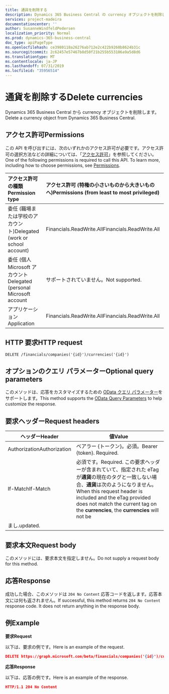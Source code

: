 ```yaml
---
title: 通貨を削除する
description: Dynamics 365 Business Central の currency オブジェクトを削除します。
services: project-madeira
documentationcenter: ''
author: SusanneWindfeldPedersen
localization_priority: Normal
ms.prod: dynamics-365-business-central
doc_type: apiPageType
ms.openlocfilehash: ce3980118a26276ab712e2c422b9260b8624b31c
ms.sourcegitcommit: 2c62457e57467b8d50f21b255b553106a9a5d8d6
ms.translationtype: MT
ms.contentlocale: ja-JP
ms.lasthandoff: 07/31/2019
ms.locfileid: "35956514"
---
```

# <a name="delete-currencies"></a><span data-ttu-id="f72d1-103">通貨を削除する</span><span class="sxs-lookup"><span data-stu-id="f72d1-103">Delete currencies</span></span>
<span data-ttu-id="f72d1-104">Dynamics 365 Business Central から currency オブジェクトを削除します。</span><span class="sxs-lookup"><span data-stu-id="f72d1-104">Delete a currency object from Dynamics 365 Business Central.</span></span>

## <a name="permissions"></a><span data-ttu-id="f72d1-105">アクセス許可</span><span class="sxs-lookup"><span data-stu-id="f72d1-105">Permissions</span></span>
<span data-ttu-id="f72d1-p101">この API を呼び出すには、次のいずれかのアクセス許可が必要です。アクセス許可の選択方法などの詳細については、「[アクセス許可](/graph/permissions-reference)」を参照してください。</span><span class="sxs-lookup"><span data-stu-id="f72d1-p101">One of the following permissions is required to call this API. To learn more, including how to choose permissions, see [Permissions](/graph/permissions-reference).</span></span>

|<span data-ttu-id="f72d1-108">アクセス許可の種類</span><span class="sxs-lookup"><span data-stu-id="f72d1-108">Permission type</span></span> |<span data-ttu-id="f72d1-109">アクセス許可 (特権の小さいものから大きいものへ)</span><span class="sxs-lookup"><span data-stu-id="f72d1-109">Permissions (from least to most privileged)</span></span>|
|:---------------|:------------------------------------------|
|<span data-ttu-id="f72d1-110">委任 (職場または学校のアカウント)</span><span class="sxs-lookup"><span data-stu-id="f72d1-110">Delegated (work or school account)</span></span>|<span data-ttu-id="f72d1-111">Financials.ReadWrite.All</span><span class="sxs-lookup"><span data-stu-id="f72d1-111">Financials.ReadWrite.All</span></span> |
|<span data-ttu-id="f72d1-112">委任 (個人 Microsoft アカウント</span><span class="sxs-lookup"><span data-stu-id="f72d1-112">Delegated (personal Microsoft account</span></span>|<span data-ttu-id="f72d1-113">サポートされていません。</span><span class="sxs-lookup"><span data-stu-id="f72d1-113">Not supported.</span></span>|
|<span data-ttu-id="f72d1-114">アプリケーション</span><span class="sxs-lookup"><span data-stu-id="f72d1-114">Application</span></span>|<span data-ttu-id="f72d1-115">Financials.ReadWrite.All</span><span class="sxs-lookup"><span data-stu-id="f72d1-115">Financials.ReadWrite.All</span></span>|

## <a name="http-request"></a><span data-ttu-id="f72d1-116">HTTP 要求</span><span class="sxs-lookup"><span data-stu-id="f72d1-116">HTTP request</span></span>
```
DELETE /financials/companies('{id}')/currencies('{id}')
```

## <a name="optional-query-parameters"></a><span data-ttu-id="f72d1-117">オプションのクエリ パラメーター</span><span class="sxs-lookup"><span data-stu-id="f72d1-117">Optional query parameters</span></span>
<span data-ttu-id="f72d1-118">このメソッドは、応答をカスタマイズするための [OData クエリ パラメーター](/graph/query-parameters)をサポートします。</span><span class="sxs-lookup"><span data-stu-id="f72d1-118">This method supports the [OData Query Parameters](/graph/query-parameters) to help customize the response.</span></span>

## <a name="request-headers"></a><span data-ttu-id="f72d1-119">要求ヘッダー</span><span class="sxs-lookup"><span data-stu-id="f72d1-119">Request headers</span></span>

|<span data-ttu-id="f72d1-120">ヘッダー</span><span class="sxs-lookup"><span data-stu-id="f72d1-120">Header</span></span>|<span data-ttu-id="f72d1-121">値</span><span class="sxs-lookup"><span data-stu-id="f72d1-121">Value</span></span>|
|------|-----|
|<span data-ttu-id="f72d1-122">Authorization</span><span class="sxs-lookup"><span data-stu-id="f72d1-122">Authorization</span></span>  |<span data-ttu-id="f72d1-p102">ベアラー {トークン}。必須。</span><span class="sxs-lookup"><span data-stu-id="f72d1-p102">Bearer {token}. Required.</span></span> |
|<span data-ttu-id="f72d1-125">If-Match</span><span class="sxs-lookup"><span data-stu-id="f72d1-125">If-Match</span></span>       |<span data-ttu-id="f72d1-126">必須です。</span><span class="sxs-lookup"><span data-stu-id="f72d1-126">Required.</span></span> <span data-ttu-id="f72d1-127">この要求ヘッダーが含まれていて、指定された eTag が**通貨**の現在のタグと一致しない場合、**通貨**は次のようになりません。</span><span class="sxs-lookup"><span data-stu-id="f72d1-127">When this request header is included and the eTag provided does not match the current tag on the **currencies**, the **currencies** will not be</span></span>
 <span data-ttu-id="f72d1-128">まし.</span><span class="sxs-lookup"><span data-stu-id="f72d1-128">updated.</span></span> |

## <a name="request-body"></a><span data-ttu-id="f72d1-129">要求本文</span><span class="sxs-lookup"><span data-stu-id="f72d1-129">Request body</span></span>
<span data-ttu-id="f72d1-130">このメソッドには、要求本文を指定しません。</span><span class="sxs-lookup"><span data-stu-id="f72d1-130">Do not supply a request body for this method.</span></span>

## <a name="response"></a><span data-ttu-id="f72d1-131">応答</span><span class="sxs-lookup"><span data-stu-id="f72d1-131">Response</span></span>
<span data-ttu-id="f72d1-p104">成功した場合、このメソッドは ```204 No Content``` 応答コードを返します。応答本文には何も返されません。</span><span class="sxs-lookup"><span data-stu-id="f72d1-p104">If successful, this method returns ```204 No Content``` response code. It does not return anything in the response body.</span></span>

## <a name="example"></a><span data-ttu-id="f72d1-134">例</span><span class="sxs-lookup"><span data-stu-id="f72d1-134">Example</span></span>

<span data-ttu-id="f72d1-135">**要求**</span><span class="sxs-lookup"><span data-stu-id="f72d1-135">**Request**</span></span>

<span data-ttu-id="f72d1-136">以下は、要求の例です。</span><span class="sxs-lookup"><span data-stu-id="f72d1-136">Here is an example of the request.</span></span>

```json
DELETE https://graph.microsoft.com/beta/financials/companies('{id}')/currencies('{id}')
```

<span data-ttu-id="f72d1-137">**応答**</span><span class="sxs-lookup"><span data-stu-id="f72d1-137">**Response**</span></span> 

<span data-ttu-id="f72d1-138">以下は、応答の例です。</span><span class="sxs-lookup"><span data-stu-id="f72d1-138">Here is an example of the response.</span></span> 

```json
HTTP/1.1 204 No Content
```
